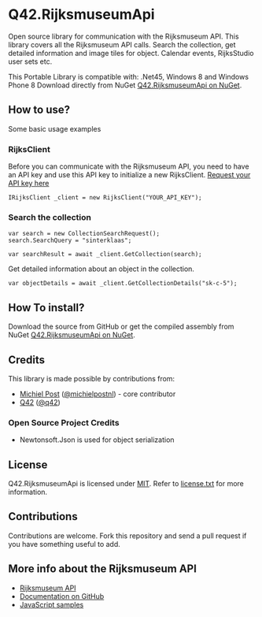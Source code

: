 Q42.RijksmuseumApi
=========

Open source library for communication with the Rijksmuseum API.
This library covers all the Rijksmuseum API calls. Search the collection, get detailed information and image tiles for object. Calendar events, RijksStudio user sets etc.

This Portable Library is compatible with: .Net45, Windows 8 and Windows Phone 8
Download directly from NuGet [Q42.RijksmuseumApi on NuGet](https://nuget.org/packages/Q42.RijksmuseumApi).

## How to use?
Some basic usage examples

### RijksClient
Before you can communicate with the Rijksmuseum API, you need to have an API key and use this API key to initialize a new RijksClient.
[Request your API key here](http://rijksmuseum.github.io/)

	IRijksClient _client = new RijksClient("YOUR_API_KEY");
	
### Search the collection

	var search = new CollectionSearchRequest();
 	search.SearchQuery = "sinterklaas";
	
	var searchResult = await _client.GetCollection(search);
	
Get detailed information about an object in the collection.
	
	var objectDetails = await _client.GetCollectionDetails("sk-c-5");
	
## How To install?
Download the source from GitHub or get the compiled assembly from NuGet [Q42.RijksmuseumApi on NuGet](https://nuget.org/packages/Q42.RijksmuseumApi).

## Credits
This library is made possible by contributions from:
* [Michiel Post](http://www.michielpost.nl) ([@michielpostnl](http://twitter.com/michielpostnl)) - core contributor
* [Q42](http://www.q42.nl) ([@q42](http://twitter.com/q42))

### Open Source Project Credits

* Newtonsoft.Json is used for object serialization

## License

Q42.RijksmuseumApi is licensed under [MIT](http://www.opensource.org/licenses/mit-license.php "Read more about the MIT license form"). Refer to [license.txt](https://github.com/Q42/Q42.RijksmuseumApi/blob/master/LICENSE.txt) for more information.

## Contributions

Contributions are welcome. Fork this repository and send a pull request if you have something useful to add.


## More info about the Rijksmuseum API
* [Rijksmuseum API](https://www.rijksmuseum.nl/en/api)
* [Documentation on GitHub](http://rijksmuseum.github.io/)
* [JavaScript samples](http://rijksmuseum.github.io/demos/)


